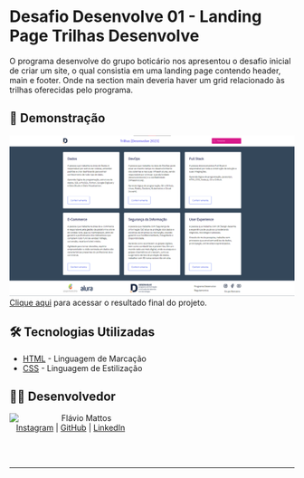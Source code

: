 # Desafio Desenvolve 01 - Landing Page Trilhas Desenvolve

O programa desenvolve do grupo boticário nos apresentou o desafio inicial de criar um site, o qual consistia em uma landing page contendo header, main e footer. Onde na section main deveria haver um grid relacionado às trilhas oferecidas pelo programa.

## 🚀 Demonstração

![image](assets/final-project1.png)
[Clique aqui](https://flaviomattosdev.github.io/desafio-boticario-grid/) para acessar o resultado final do projeto.

## 🛠️ Tecnologias Utilizadas

* [HTML](https://developer.mozilla.org/pt-BR/docs/Web/HTML) - Linguagem de Marcação
* [CSS](https://developer.mozilla.org/pt-BR/docs/Web/CSS) - Linguagem de Estilização

## 👨‍💻 Desenvolvedor
<p>
    <img align=left margin=10 width=80 src="https://avatars.githubusercontent.com/u/80709540?v=4"/>
    <p>&nbsp&nbsp&nbspFlávio Mattos<br>
    &nbsp&nbsp&nbsp<a href="https://www.instagram.com/fflaviomattos/">Instagram</a>&nbsp;|&nbsp;<a href="https://github.com/FlavioMattosDev">GitHub</a>&nbsp;|&nbsp;<a href="https://www.linkedin.com/in/flavio-mattos/">LinkedIn</a>&nbsp;
</p>
<br/><br/>
<p>

---
